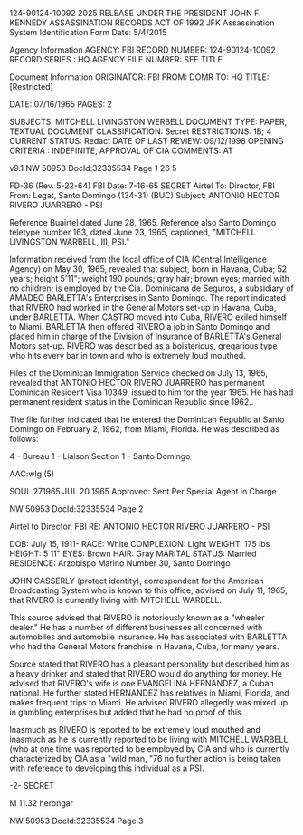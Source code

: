 124-90124-10092
2025 RELEASE UNDER THE PRESIDENT JOHN F. KENNEDY ASSASSINATION RECORDS ACT OF 1992
JFK Assassination System
Identification Form
Date: 5/4/2015

Agency Information
AGENCY: FBI
RECORD NUMBER: 124-90124-10092
RECORD SERIES : HQ
AGENCY FILE NUMBER: SEE TITLE

Document Information
ORIGINATOR: FBI
FROM: DOMR
TO: HQ
TITLE: [Restricted]

DATE: 07/16/1965
PAGES: 2

SUBJECTS: MITCHELL LIVINGSTON WERBELL
DOCUMENT TYPE: PAPER, TEXTUAL DOCUMENT
CLASSIFICATION: Secret
RESTRICTIONS: 1B; 4
CURRENT STATUS: Redact
DATE OF LAST REVIEW: 09/12/1998
OPENING CRITERIA : INDEFINITE, APPROVAL OF CIA
COMMENTS: AT

v9.1
NW 50953 DocId:32335534 Page 1
26
5

FD-36 (Rev. 5-22-64)
FBI
Date: 7-16-65
SECRET
Airtel
To: Director, FBI
From: Legat, Santo Domingo (134-31) (BUC)
Subject: ANTONIO HECTOR RIVERO JUARRERO - PSI

Reference Buairtel dated June 28, 1965. Reference
also Santo Domingo teletype number 163, dated June 23, 1965,
captioned, "MITCHELL LIVINGSTON WARBELL, III, PSI."

Information received from the local office of CIA
(Central Intelligence Agency) on May 30, 1965, revealed that
subject, born in Havana, Cuba; 52 years; height 5'11"; weight
190 pounds; gray hair; brown eyes; married with no children;
is employed by the Cia. Dominicana de Seguros, a subsidiary of
AMADEO BARLETTA's Enterprises in Santo Domingo. The report
indicated that RIVERO had worked in the General Motors set-up
in Havana, Cuba, under BARLETTA. When CASTRO moved into Cuba,
RIVERO exiled himself to Miami. BARLETTA then offered RIVERO
a job in Santo Domingo and placed him in charge of the Division
of Insurance of BARLETTA's General Motors set-up. RIVERO was
described as a boisterious, gregarious type who hits every
bar in town and who is extremely loud mouthed.

Files of the Dominican Immigration Service checked
on July 13, 1965, revealed that ANTONIO HECTOR RIVERO JUARRERO
has permanent Dominican Resident Visa 10349, issued to him for
the year 1965. He has had permanent resident status in the
Dominican Republic since 1962..

The file further indicated that he entered the
Dominican Republic at Santo Domingo on February 2, 1962, from
Miami, Florida. He was described as follows:

4 - Bureau
1 - Liaison Section
1 - Santo Domingo

AAC:wlg (5)

SOUL 271965
JUL 20 1965
Approved:
Sent Per
Special Agent in Charge

NW 50953 DocId:32335534 Page 2

Airtel to Director, FBI
RE: ANTONIO HECTOR RIVERO JUARRERO - PSI

DOB: July 15, 1911-
RACE: White
COMPLEXION: Light
WEIGHT: 175 lbs
HEIGHT: 5 11"
EYES: Brown
HAIR: Gray
MARITAL STATUS: Married
RESIDENCE: Arzobispo Marino Number 30,
Santo Domingo

JOHN CASSERLY (protect identity), correspondent for
the American Broadcasting System who is known to this office,
advised on July 11, 1965, that RIVERO is currently living
with MITCHELL WARBELL.

This source advised that RIVERO is notoriously known
as a "wheeler dealer." He has a number of different businesses
all concerned with automobiles and automobile insurance. He has
associated with BARLETTA who had the General Motors franchise
in Havana, Cuba, for many years.

Source stated that RIVERO has a pleasant personality
but described him as a heavy drinker and stated that RIVERO
would do anything for money. He advised that RIVERO's wife is
one EVANGELINA HERNANDEZ, a Cuban national. He further stated
HERNANDEZ has relatives in Miami, Florida, and makes frequent
trips to Miami. He advised RIVERO allegedly was mixed up in
gambling enterprises but added that he had no proof of this.

Inasmuch as RIVERO is reported to be extremely loud
mouthed and inasmuch as he is currently reported to be living with
MITCHELL WARBELL, (who at one time was reported to be employed by
CIA and who is currently characterized by CIA as a "wild man, "76
no further action is being taken with reference to developing
this individual as a PSI.

-2-
SECRET

M 11.32 herongar

NW 50953 DocId:32335534 Page 3
